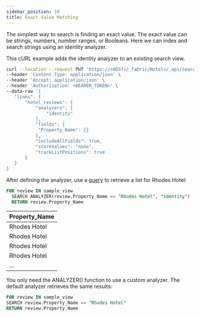 ```yaml
---
sidebar_position: 10
title: Exact Value Matching
---
```


The simplest way to search is finding an exact value. The exact value can be strings, numbers, number ranges, or Booleans. Here we can index and search strings using an identity analyzer. 

This cURL example adds the identity analyzer to an existing search view.

```bash
curl --location --request PUT 'https://<HOST>/_fabric/Hotels/_api/search/view/sample_view/properties' \
--header 'Content-Type: application/json' \
--header 'Accept: application/json' \
--header 'Authorization: <BEARER_TOKEN>' \
--data-raw '{
   "links": {
       "hotel_reviews": {
           "analyzers": [
               "identity"
           ],
           "fields": {
            "Property_Name": {}
           },
           "includeAllFields": true,
           "storeValues": "none",
           "trackListPositions": true
       }
   }
}
```

After defining the analyzer, use a [query](../../../queries/index.md) to retrieve a list for Rhodes Hotel:

```sql
FOR review IN sample_view
  SEARCH ANALYZER(review.Property_Name == "Rhodes Hotel", "identity")
  RETURN review.Property_Name
```

| Property_Name |
| --- |
| Rhodes Hotel |
| Rhodes Hotel |
| Rhodes Hotel |
| Rhodes Hotel |
| ... |

You only need the ANALYZER() function to use a custom analyzer. The default analyzer retrieves the same results:

```sql
FOR review IN sample_view
SEARCH review.Property_Name == "Rhodes Hotel"
RETURN review.Property_Name
```